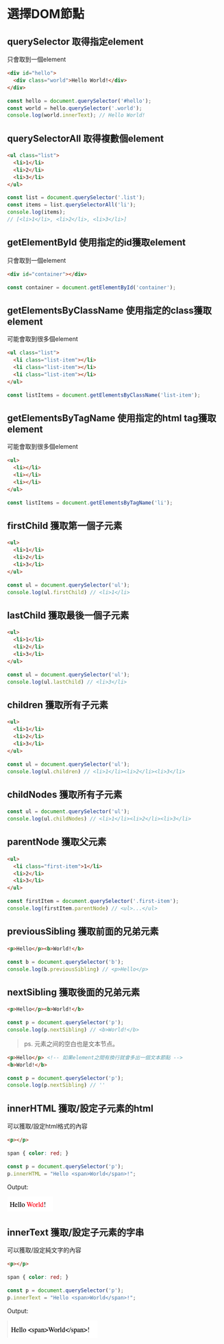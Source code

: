 # 選擇DOM節點

## querySelector 取得指定element
只會取到一個element
```html
<div id="hello">
  <div class="world">Hello World!</div>
</div>
```
```js
const hello = document.querySelector('#hello');
const world = hello.querySelector('.world');
console.log(world.innerText); // Hello World!
```

## querySelectorAll 取得複數個element
```html
<ul class="list">
  <li>1</li>
  <li>2</li>
  <li>3</li>
</ul>
```
```js
const list = document.querySelector('.list');
const items = list.querySelectorAll('li');
console.log(items);
// [<li>1</li>, <li>2</li>, <li>3</li>]
```

## getElementById 使用指定的id獲取element
只會取到一個element
```html
<div id="container"></div>
```
```js
const container = document.getElementById('container');
```

## getElementsByClassName 使用指定的class獲取element
可能會取到很多個element
```html
<ul class="list">
  <li class="list-item"></li>
  <li class="list-item"></li>
  <li class="list-item"></li>
</ul>
```
```js
const listItems = document.getElementsByClassName('list-item');
```

## getElementsByTagName 使用指定的html tag獲取element
可能會取到很多個element
```html
<ul>
  <li></li>
  <li></li>
  <li></li>
</ul>
```
```js
const listItems = document.getElementsByTagName('li');
```

## firstChild 獲取第一個子元素
```html
<ul>
  <li>1</li>
  <li>2</li>
  <li>3</li>
</ul>
```
```js
const ul = document.querySelector('ul');
console.log(ul.firstChild) // <li>1</li>
```

## lastChild 獲取最後一個子元素
```html
<ul>
  <li>1</li>
  <li>2</li>
  <li>3</li>
</ul>
```
```js
const ul = document.querySelector('ul');
console.log(ul.lastChild) // <li>3</li>
```

## children 獲取所有子元素
```html
<ul>
  <li>1</li>
  <li>2</li>
  <li>3</li>
</ul>
```
```js
const ul = document.querySelector('ul');
console.log(ul.children) // <li>1</li><li>2</li><li>3</li>
```

## childNodes 獲取所有子元素
```js
const ul = document.querySelector('ul');
console.log(ul.childNodes) // <li>1</li><li>2</li><li>3</li>
```

## parentNode 獲取父元素
```html
<ul>
  <li class="first-item">1</li>
  <li>2</li>
  <li>3</li>
</ul>
```
```js
const firstItem = document.querySelector('.first-item');
console.log(firstItem.parentNode) // <ul>...</ul>
```

## previousSibling 獲取前面的兄弟元素
```html
<p>Hello</p><b>World!</b>
```
```js
const b = document.querySelector('b');
console.log(b.previousSibling) // <p>Hello</p>
```

## nextSibling 獲取後面的兄弟元素
```html
<p>Hello</p><b>World!</b>
```
```js
const p = document.querySelector('p');
console.log(p.nextSibling) // <b>World!</b>
```

> ps. 元素之间的空白也是文本节点。

```html
<p>Hello</p> <!-- 如果element之間有換行就會多出一個文本節點 -->
<b>World!</b>
```
```js
const p = document.querySelector('p');
console.log(p.nextSibling) // ''
```

## innerHTML 獲取/設定子元素的html
可以獲取/設定html格式的內容
```html
<p></p>
```
```css
span { color: red; }
```
```js
const p = document.querySelector('p');
p.innerHTML = "Hello <span>World</span>!";
```

Output:

![Alt text](<innerHTML-output.png>)

## innerText 獲取/設定子元素的字串
可以獲取/設定純文字的內容
```html
<p></p>
```
```css
span { color: red; }
```
```js
const p = document.querySelector('p');
p.innerText = "Hello <span>World</span>!";
```

Output:

![Alt text](<innerText-output.png>)